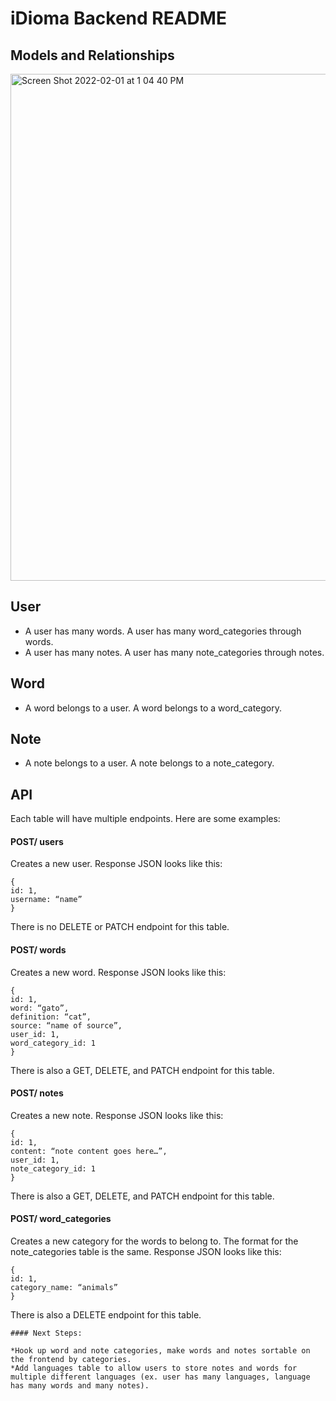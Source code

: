 # iDioma Backend README

## Models and Relationships

<img width="811" alt="Screen Shot 2022-02-01 at 1 04 40 PM" src="https://user-images.githubusercontent.com/91583383/152042808-b6ee0314-c9fe-4626-8fcd-e7174aad808f.png">

## User

* A user has many words. A user has many word_categories through words. 
* A user has many notes. A user has many note_categories through notes. 

## Word

* A word belongs to a user. A word belongs to a word_category.

## Note

* A note belongs to a user. A note belongs to a note_category. 

## API
Each table will have multiple endpoints. Here are some examples:

#### POST/ users
Creates a new user. Response JSON looks like this: 
```
{
id: 1,
username: “name”
}
```
There is no DELETE or PATCH endpoint for this table. 

#### POST/ words
Creates a new word. Response JSON looks like this:
```
{
id: 1,
word: “gato”,
definition: “cat”,
source: “name of source”,
user_id: 1,
word_category_id: 1
}
```

There is also a GET, DELETE, and PATCH endpoint for this table. 

#### POST/ notes
Creates a new note. Response JSON looks like this:
```
{
id: 1,
content: “note content goes here…”,
user_id: 1,
note_category_id: 1
}
```
There is also a GET, DELETE, and PATCH endpoint for this table. 

#### POST/ word_categories
Creates a new category for the words to belong to. The format for the note_categories table is the same. Response JSON looks like this: 
```
{
id: 1,
category_name: “animals”
}
```
There is also a DELETE endpoint for this table.
```
#### Next Steps:

*Hook up word and note categories, make words and notes sortable on the frontend by categories. 
*Add languages table to allow users to store notes and words for multiple different languages (ex. user has many languages, language has many words and many notes).
